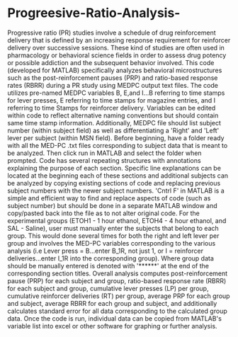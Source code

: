 # Progreesive-Ratio-Analysis-
Progressive ratio (PR) studies involve a schedule of drug reinforcement delivery that is defined by an increasing response requirement for reinforcer delivery over successive sessions. These kind of studies are often used in pharmacology or behavioral science fields in order to assess drug potency or possible addiction and the subsequent behavior involved. 
This code (developed for MATLAB) specifically analyzes behavioral microstructures such as the post-reinforcement pauses (PRP) and ratio-based response rates (RBRR) during a PR study using MEDPC output text files. The code utilizes pre-named MEDPC variables B, E,and I...B referring to time stamps for lever presses, E referring to time stamps for magazine entries, and I referring to time Stamps for reinforcer delivery. Variables can be edited within code to reflect alternative naming conventions but should contain same time stamp information. Additionally, MEDPC file should list subject number (within subject field) as well as differentiating a 'Right' and 'Left' lever per subject (within MSN field). 
Before beginning, have a folder ready with all the MED-PC .txt files corresponding to subject data that is meant to be analyzed. Then click run in MATLAB and select the folder when prompted. Code has several repeating structures with annotations explaining the purpose of each section. Specific line explanations can be located at the beginning each of these sections and additional subjects can be analyzed by copying existing sections of code and replacing previous subject numbers with the newer subject numbers. 'Cntrl F' in MATLAB is a simple and efficient way to find and replace aspects of code (such as subject number) but should be done in a separate MATLAB window and copy/pasted back into the file as to not alter original code.
For the experimental groups (ETOH1 - 1 hour ethanol, ETOH4 - 4 hour ethanol, and SAL - Saline), user must manually enter the subjects that belong to each group. This would done several times for both the right and left lever per group and involves the MED-PC variables corresponding to the various analysis (i.e Lever press = B...enter B_1R, not just 1, or I = reinforcer deliveries...enter I_1R into the corresponding group). Where group data should be manually entered is denoted with '******' at the end of the corresponding section titles. 
Overall analysis computes post-reinforcement pause (PRP) for each subject and group, ratio-based response rate (RBRR) for each subject and group, cumulative lever presses (LP) per group, cumulative reinforcer deliveries (RT) per group, average PRP for each group and subject, average RBRR for each group and subject, and additionally calculates standard error for all data corresponding to the calculated group data. Once the code is run, individual data can be copied from MATLAB's variable list into excel or other software for graphing or further analysis.
